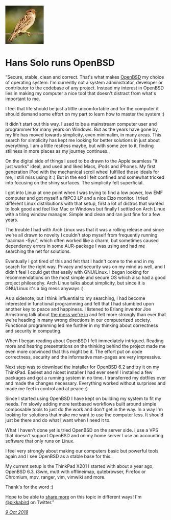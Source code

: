 <p><a href="/" alt="avatar" title="home page"><img src="pikkabird.jpeg" class="avatar"></a></p>

# Hans Solo runs OpenBSD

<p class="quote">&#8220;Secure, stable, clean and correct. That's
what makes <a href="https://www.openbsd.org">OpenBSD</a> my choice
of operating system. I'm currently not a system administrator,
developer or contributor to the codebase of any project. Instead
my interest in OpenBSD lies in making my computer a nice tool that
doesn't distract from what's important to me.</p>

I feel that life should be just a little uncomfortable and for the
computer it should demand some effort on my part to learn how to
master the system :)

It didn't start out this way. I used to be a mainstream computer
user and programmer for many years on Windows. But as the years
have gone by, my life has moved towards simplicity, even minimalim,
in many areas.  This search for simplicity has kept me looking for
better solutions in just about everything. I am a little restless
maybe, but with some zen to it, finding stillness in more places
as my journey continues.

On the digital side of things I used to be drawn to the Apple
seamless "it just works" ideal, and used and liked Macs, iPods and
iPhones. My first generation iPod with the mechanical scroll wheel
fulfilled those ideals for me, I still miss using it :) But in the
end I felt confined and somewhat tricked into focusing on the shiny
surfaces. The simplicity felt superficial.

I got into Linux at one point when I was trying to find a low power,
low EMF computer and got myself a fitPC3 LP and a nice Eizo monitor.
I tried different Linux distributions with that setup, first a lot
of distros that wanted to look good and feel like Mac or Windows
but finally I settled on Arch Linux with a tiling window manager.
Simple and clean and ran just fine for a few years.

The trouble I had with Arch Linux was that it was a rolling release
and since we're all drawn to novelty I couldn't stop myself from
frequently running "pacman -Syu", which often worked like a charm,
but sometimes caused dependency errors in some AUR-package I was
using and had me searching the net for solutions.

Eventually I got tired of this and felt that I hadn't come to the
end in my search for the right way. Privacy and security was on my
mind as well, and I didn't feel I could get that easily with
GNU/Linux. I began looking for recommendations on the most simple
and secure OS which also had a good project philosophy. Arch Linux
talks about simplicity, but since it is GNU/Linux it's a big mess
anyways :)

As a sidenote, but I think influential to my searching, I had become
interested in functional programming and felt that I had stumbled
upon another key to peace and happiness. I listened to Erlang
inventor Joe Armstrong talk about [the mess we're
in](https://www.youtube.com/watch?v=lKXe3HUG2l4&t=1770s) and felt
more strongly than ever that we're heading in many wrong directions
in our computerized society. Functional programming led me further
in my thinking about correctness and security in computing.

When I began reading about OpenBSD I felt immediately intrigued.
Reading more and hearing presentations on the thinking behind the
project made me even more convinced that this might be it. The
effort put on code correctness, security and the informative man-pages
are very impressive.

Next step was to download the installer for OpenBSD 6.2 and try it
on my ThinkPad. Easiest and nicest installer I had ever seen! I
installed a few packages and got a running system in no time. I
transferred my dotfiles over and made the changes necessary.
Everything worked without surprises and made me feel in control and
at peace :)

Since I started using OpenBSD I have kept on building my system to
fit my needs. I'm slowly adding more textbased workflows built
around simple composable tools to just do the work and don't get
in the way. In a way I'm looking for solutions that make me want
to use the computer less. It should just be there and do what I
want when I need it to.

What I haven't done yet is tried OpenBSD on the server side. I use
a VPS that doesn't support OpenBSD and on my home server I use an
accounting software that only runs on Linux.

I feel very strongly about making our computers basic but powerful
tools again and I see OpenBSD as a stable base for this.

My current setup is the ThinkPad X201 I started with about a year
ago, OpenBSD 6.3, i3wm, mutt with offlineimap, qutebrowser, Firefox
or Chromium, mpv, ranger, vim, vimwiki and more.

Thank's for the word :)

Hope to be able to [share more](http://digitalwoodsman.se/) on this
topic in different ways! I'm [@pikkabird](https://twitter.com/pikkabird)
on Twitter.&#8221;

_[9 Oct 2018](/raw/people/pikkabird.md)_

[OpenBSD]: https://www.openbsd.org/

